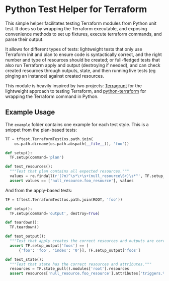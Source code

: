 # Python Test Helper for Terraform

This simple helper facilitates testing Terraform modules from Python unit test. It does so by wrapping the Terraform executable, and exposing convenience methods to set up fixtures, execute terraform commands, and parse their output.

It allows for different types of tests: lightweight tests that only use Terraform init and plan to ensure code is syntactically correct, and the right number and type of resources should be created; or full-fledged tests that also run Terraform apply and output (destroying if needed), and can check created resources through outputs, state, and then running live tests (eg pinging an instance) against created resources.

This module is heavily inspired by two projects: [Terragrunt](https://github.com/gruntwork-io/terragrunt) for the lightweight approach to testing Terraform, and [python-terraform](https://github.com/beelit94/python-terraform) for wrapping the Terraform command in Python.

## Example Usage

The `example` folder contains one example for each test style. This is a snippet from the plan-based tests:

```python
TF = tftest.TerraformTest(os.path.join(
    os.path.dirname(os.path.abspath(__file__)), 'foo'))

def setup():
  TF.setup(command='plan')

def test_resources():
  """Test that plan contains all expected resources."""
  values = re.findall(r'(?m)^\s*\+\s+(null_resource\S+)\s*^', TF.setup_output)
  assert values == ['null_resource.foo_resource'], values
```

And from the apply-based tests:

```python
TF = tftest.TerraformTest(os.path.join(ROOT, 'foo'))

def setup():
  TF.setup(command='output', destroy=True)

def teardown():
  TF.teardown()

def test_output():
  """Test that apply creates the correct resources and outputs are correct."""
  assert TF.setup_output['foos'] == [
      {'foo': 'foo', 'index': '0'}], TF.setup_output['foos']

def test_state():
  """Test that state has the correct resources and attributes."""
  resources = TF.state_pull().modules['root'].resources
  assert resources['null_resource.foo_resource'].attributes['triggers.%'] == '2'
```